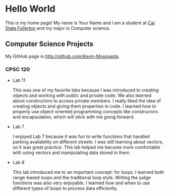 # Hello World

This is my home page! My name is Your Name and I am a student at [Cal State Fullerton](http://www.fullerton.edu/) and my major is Computer science.

## Computer Science Projects

My GitHub page is http://github.com/Kevin-Mosqueda.

### CPSC 120
* Lab 11

  This was one of my favorite labs because I was introduced to creating objects and working with public and private code. We also learned about constructors to access private members. I really liked the idea of creating objects and giving them properties in code. I learned how to properly use object-oriented programming concepts like constructors and encapsulation, which will stick with me going forward.

* Lab 7

  I enjoyed Lab 7 because it was fun to write functions that handled parking availability on different streets. I was still learning about vectors, so it was great practice. This lab helped me become more comfortable with using vectors and manipulating data stored in them.

* Lab 8

  This lab introduced me to an important concept: for loops. I learned both range-based loops and the traditional loop style. Writing the judge functions was also very enjoyable. I learned how and when to use different types of loops to process data efficiently.